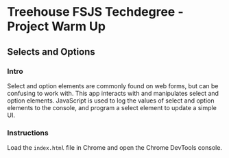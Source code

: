 
# Treehouse FSJS Techdegree - Project Warm Up

## Selects and Options

### Intro

Select and option elements are commonly found on web forms, but can be confusing to work with. This app interacts with and manipulates select and option elements. JavaScript is used to log the values of select and option elements to the console, and program a select element to update a simple UI.

### Instructions

 Load the `index.html` file in Chrome and open the Chrome DevTools console.